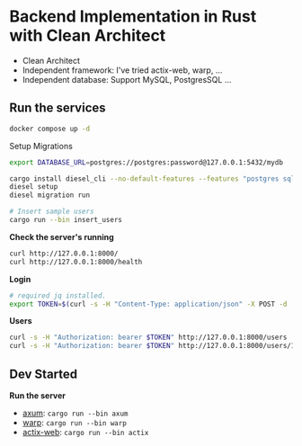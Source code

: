 # Backend Implementation in Rust with Clean Architect

- Clean Architect
- Independent framework: I've tried actix-web, warp, ...
- Independent database: Support MySQL, PostgresSQL ...

## Run the services
```bash
docker compose up -d
```

Setup Migrations

```bash
export DATABASE_URL=postgres://postgres:password@127.0.0.1:5432/mydb

cargo install diesel_cli --no-default-features --features "postgres sqlite mysql"
diesel setup
diesel migration run

# Insert sample users
cargo run --bin insert_users
```

**Check the server's running**

```bash
curl http://127.0.0.1:8000/
curl http://127.0.0.1:8000/health
```

**Login**

```bash
# required jq installed.
export TOKEN=$(curl -s -H "Content-Type: application/json" -X POST -d '{"email": "hienduyph@gmail.com", "password": "admin"}' http://127.0.0.1:8000/auth/login | jq -r '.token')
```

**Users**

```bash
curl -s -H "Authorization: bearer $TOKEN" http://127.0.0.1:8000/users
curl -s -H "Authorization: bearer $TOKEN" http://127.0.0.1:8000/users/1802d2f8-1a18-43c1-9c58-1c3f7100c842
```

## Dev Started
**Run the server**

- [axum](./src/apps/axum): `cargo run --bin axum`
- [warp](./src/apps/warp): `cargo run --bin warp`
- [actix-web](./src/apps/actix): `cargo run --bin actix`

